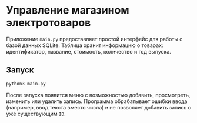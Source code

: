 # Управление магазином электротоваров

Приложение `main.py` предоставляет простой интерфейс для работы с базой данных SQLite.
Таблица хранит информацию о товарах: идентификатор, название, стоимость, количество и год выпуска.

## Запуск

```bash
python3 main.py
```

После запуска появится меню с возможностью добавить, просмотреть, изменить или удалить запись.
Программа обрабатывает ошибки ввода (например, ввод текста вместо числа) и не позволяет добавить
запись с уже существующим `ID`.
